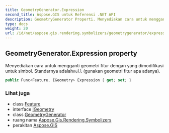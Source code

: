 ```yaml
---
title: GeometryGenerator.Expression
second_title: Aspose.GIS untuk Referensi .NET API
description: GeometryGenerator Properti. Menyediakan cara untuk mengganti geometri fitur dengan yang dimodifikasi untuk simbol. Standarnya adalahnull gunakan geometri fitur apa adanya.
type: docs
weight: 20
url: /id/net/aspose.gis.rendering.symbolizers/geometrygenerator/expression/
---
```

## GeometryGenerator.Expression property

Menyediakan cara untuk mengganti geometri fitur dengan yang dimodifikasi untuk simbol. Standarnya adalah`null` (gunakan geometri fitur apa adanya).

```csharp
public Func<Feature, IGeometry> Expression { get; set; }
```

### Lihat juga

* class [Feature](../../../aspose.gis/feature/)
* interface [IGeometry](../../../aspose.gis.geometries/igeometry/)
* class [GeometryGenerator](../)
* ruang nama [Aspose.Gis.Rendering.Symbolizers](../../geometrygenerator/)
* perakitan [Aspose.GIS](../../../)


